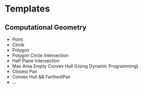 Templates
=========

## Computational Geometry
* Point
* Circle
* Polygon
* Polygon Circle Intersection
* Half Plane Intersection
* Max Area Empty Convex Hull (Using Dynamic Programming)
* Closest Pair
* Convex Hull && FarthestPair
* ...


